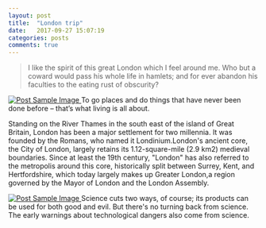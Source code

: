 ```yaml
---
layout: post
title:  "London trip"
date:   2017-09-27 15:07:19
categories: posts
comments: true
---
```


<blockquote>I like the spirit of this great London which I feel around me. Who but a coward would pass his whole life in hamlets; and for ever abandon his faculties to the eating rust of obscurity?</blockquote>

<a href="#">
    <img src="{{ site.baseurl }}/img/london5.jpg" alt="Post Sample Image">
</a>
<span class="caption text-muted">To go places and do things that have never been done before – that’s what living is all about.</span>

Standing on the River Thames in the south east of the island of Great Britain, London has been a major settlement for two millennia. It was founded by the Romans, who named it Londinium.London's ancient core, the City of London, largely retains its 1.12-square-mile (2.9 km2) medieval boundaries. Since at least the 19th century, "London" has also referred to the metropolis around this core, historically split between Surrey, Kent, and Hertfordshire, which today largely makes up Greater London,a region governed by the Mayor of London and the London Assembly.


<a href="#">
    <img src="{{ site.baseurl }}/img/1.jpg" alt="Post Sample Image">
</a>
Science cuts two ways, of course; its products can be used for both good and evil. But there's no turning back from science. The early warnings about technological dangers also come from science. <p>
<p>
